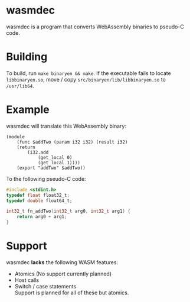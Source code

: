 # wasmdec
wasmdec is a program that converts WebAssembly binaries to pseudo-C code.

# Building
To build, run `make binaryen && make`.
If the executable fails to locate `libbinaryen.so`, move / copy `src/binaryen/lib/libbinaryen.so` to `/usr/lib64`.

# Example
wasmdec will translate this WebAssembly binary:
```
(module
	(func $addTwo (param i32 i32) (result i32)
	(return
		(i32.add
			(get_local 0)
			(get_local 1))))
	(export "addTwo" $addTwo))
```
To the following pseudo-C code:
```c
#include <stdint.h>
typedef float float32_t;
typedef double float64_t;

int32_t fn_addTwo(int32_t arg0, int32_t arg1) {
	return arg0 + arg1;
}
```

# Support
wasmdec **lacks** the following WASM features:
- Atomics (No support currently planned)
- Host calls
- Switch / case statements
<br>Support is planned for all of these but atomics.